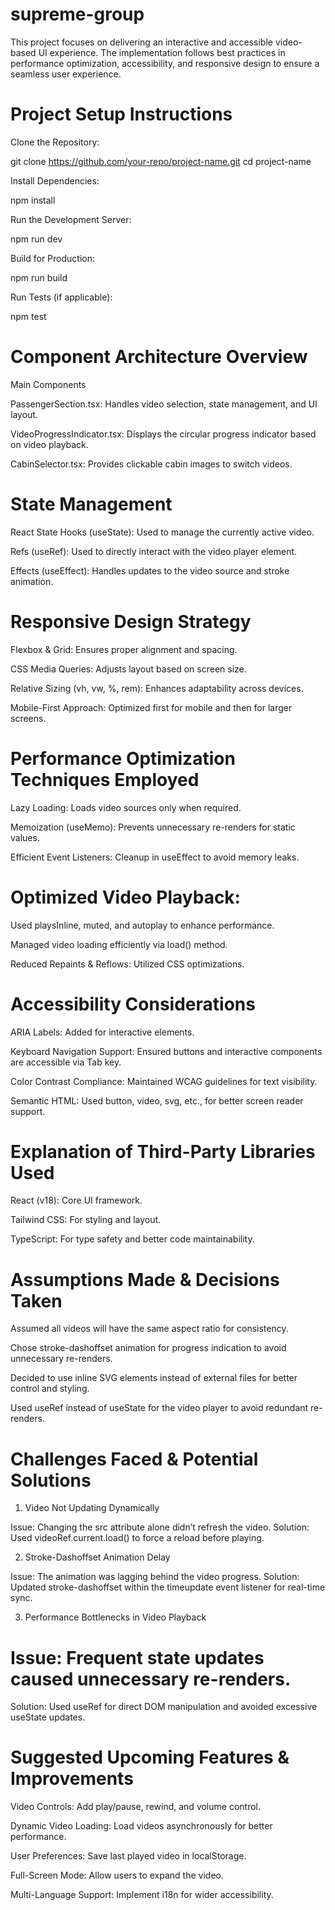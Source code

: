 # supreme-group
This project focuses on delivering an interactive and accessible video-based UI experience. The implementation follows best practices in performance optimization, accessibility, and responsive design to ensure a seamless user experience.

# Project Setup Instructions

Clone the Repository:

git clone https://github.com/your-repo/project-name.git
cd project-name

Install Dependencies:

npm install

Run the Development Server:

npm run dev

Build for Production:

npm run build

Run Tests (if applicable):

npm test

# Component Architecture Overview

Main Components

PassengerSection.tsx: Handles video selection, state management, and UI layout.

VideoProgressIndicator.tsx: Displays the circular progress indicator based on video playback.

CabinSelector.tsx: Provides clickable cabin images to switch videos.

# State Management

React State Hooks (useState): Used to manage the currently active video.

Refs (useRef): Used to directly interact with the video player element.

Effects (useEffect): Handles updates to the video source and stroke animation.

# Responsive Design Strategy

Flexbox & Grid: Ensures proper alignment and spacing.

CSS Media Queries: Adjusts layout based on screen size.

Relative Sizing (vh, vw, %, rem): Enhances adaptability across devices.

Mobile-First Approach: Optimized first for mobile and then for larger screens.

# Performance Optimization Techniques Employed

Lazy Loading: Loads video sources only when required.

Memoization (useMemo): Prevents unnecessary re-renders for static values.

Efficient Event Listeners: Cleanup in useEffect to avoid memory leaks.

# Optimized Video Playback:

Used playsInline, muted, and autoplay to enhance performance.

Managed video loading efficiently via load() method.

Reduced Repaints & Reflows: Utilized CSS optimizations.

# Accessibility Considerations

ARIA Labels: Added for interactive elements.

Keyboard Navigation Support: Ensured buttons and interactive components are accessible via Tab key.

Color Contrast Compliance: Maintained WCAG guidelines for text visibility.

Semantic HTML: Used button, video, svg, etc., for better screen reader support.

# Explanation of Third-Party Libraries Used

React (v18): Core UI framework.

Tailwind CSS: For styling and layout.

TypeScript: For type safety and better code maintainability.

# Assumptions Made & Decisions Taken

Assumed all videos will have the same aspect ratio for consistency.

Chose stroke-dashoffset animation for progress indication to avoid unnecessary re-renders.

Decided to use inline SVG elements instead of external files for better control and styling.

Used useRef instead of useState for the video player to avoid redundant re-renders.

# Challenges Faced & Potential Solutions

1. Video Not Updating Dynamically

Issue: Changing the src attribute alone didn’t refresh the video.
Solution: Used videoRef.current.load() to force a reload before playing.

2. Stroke-Dashoffset Animation Delay

Issue: The animation was lagging behind the video progress.
Solution: Updated stroke-dashoffset within the timeupdate event listener for real-time sync.

3. Performance Bottlenecks in Video Playback

# Issue: Frequent state updates caused unnecessary re-renders.
Solution: Used useRef for direct DOM manipulation and avoided excessive useState updates.

# Suggested Upcoming Features & Improvements

Video Controls: Add play/pause, rewind, and volume control.

Dynamic Video Loading: Load videos asynchronously for better performance.

User Preferences: Save last played video in localStorage.

Full-Screen Mode: Allow users to expand the video.

Multi-Language Support: Implement i18n for wider accessibility.
